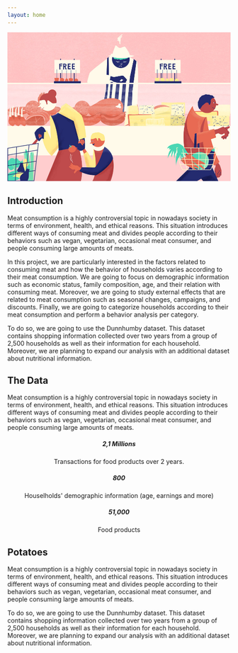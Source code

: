 ```yaml
---
layout: home
---
```


![](/assets/shop_meat.jpg)

## Introduction

Meat consumption is a highly controversial topic in nowadays society in terms of environment, health, and ethical reasons. This situation introduces different ways of consuming meat and divides people according to their behaviors such as vegan, vegetarian, occasional meat consumer, and people consuming large amounts of meats.

In this project, we are particularly interested in the factors related to consuming meat and how the behavior of households varies according to their meat consumption. We are going to focus on demographic information such as economic status, family composition, age, and their relation with consuming meat. Moreover, we are going to study external effects that are related to meat consumption such as seasonal changes, campaigns, and discounts. Finally, we are going to categorize households according to their meat consumption and perform a behavior analysis per category.

To do so, we are going to use the Dunnhumby dataset. This dataset contains shopping information collected over two years from a group of 2,500 households as well as their information for each household. Moreover, we are planning to expand our analysis with an additional dataset about nutritional information.

## The Data

Meat consumption is a highly controversial topic in nowadays society in terms of environment, health, and ethical reasons. This situation introduces different ways of consuming meat and divides people according to their behaviors such as vegan, vegetarian, occasional meat consumer, and people consuming large amounts of meats.

<section id="key_numbers_data" markdown="1">

<div class="card-deck">
  <div class="card">
    <div class="card-body"  style="text-align: center;">
      <h5 class="card-title">2,1 Millions</h5>
      <p class="card-text">Transactions for food products over 2 years.</p>
    </div>
  </div>
  <div class="card">
    <div class="card-body"  style="text-align: center;">
      <h5 class="card-title">800</h5>
      <p class="card-text">Houselholds' demographic information (age, earnings and more)</p>
    </div>
  </div>
  <div class="card">
    <div class="card-body"  style="text-align: center;">
      <h5 class="card-title">51,000</h5>
      <p class="card-text">Food products</p>
    </div>
  </div>
</div>

</section>

## Potatoes

Meat consumption is a highly controversial topic in nowadays society in terms of environment, health, and ethical reasons. This situation introduces different ways of consuming meat and divides people according to their behaviors such as vegan, vegetarian, occasional meat consumer, and people consuming large amounts of meats.

<!-- {% include test_plot.html %} -->


To do so, we are going to use the Dunnhumby dataset. This dataset contains shopping information collected over two years from a group of 2,500 households as well as their information for each household. Moreover, we are planning to expand our analysis with an additional dataset about nutritional information.